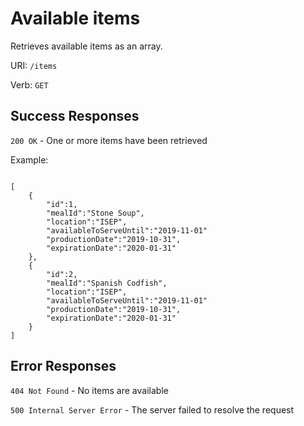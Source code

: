 # Available items

Retrieves available items as an array.

URI: `/items`

Verb: `GET`

## Success Responses

`200 OK` - One or more items have been retrieved

Example:

```

[
    {
        "id":1,
        "mealId":"Stone Soup",
        "location":"ISEP",
        "availableToServeUntil":"2019-11-01"
        "productionDate":"2019-10-31",
        "expirationDate":"2020-01-31"
    },
    {
        "id":2,
        "mealId":"Spanish Codfish",
        "location":"ISEP",
        "availableToServeUntil":"2019-11-01"
        "productionDate":"2019-10-31",
        "expirationDate":"2020-01-31"
    }
]

```

## Error Responses

`404 Not Found` - No items are available

`500 Internal Server Error` - The server failed to resolve the request